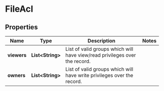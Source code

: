 
# FileAcl

## Properties
Name | Type | Description | Notes
------------ | ------------- | ------------- | -------------
**viewers** | **List&lt;String&gt;** | List of valid groups which will have view/read privileges over the record. | 
**owners** | **List&lt;String&gt;** | List of valid groups which will have write privileges over the record. | 



